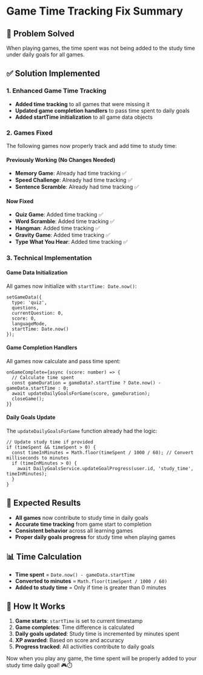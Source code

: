 # Game Time Tracking Fix Summary

## 🎯 Problem Solved
When playing games, the time spent was not being added to the study time under daily goals for all games.

## ✅ Solution Implemented

### 1. **Enhanced Game Time Tracking**
- **Added time tracking** to all games that were missing it
- **Updated game completion handlers** to pass time spent to daily goals
- **Added startTime initialization** to all game data objects

### 2. **Games Fixed**
The following games now properly track and add time to study time:

#### **Previously Working (No Changes Needed)**
- **Memory Game**: Already had time tracking ✅
- **Speed Challenge**: Already had time tracking ✅  
- **Sentence Scramble**: Already had time tracking ✅

#### **Now Fixed**
- **Quiz Game**: Added time tracking ✅
- **Word Scramble**: Added time tracking ✅
- **Hangman**: Added time tracking ✅
- **Gravity Game**: Added time tracking ✅
- **Type What You Hear**: Added time tracking ✅

### 3. **Technical Implementation**

#### **Game Data Initialization**
All games now initialize with `startTime: Date.now()`:
```tsx
setGameData({ 
  type: 'quiz', 
  questions, 
  currentQuestion: 0, 
  score: 0, 
  languageMode, 
  startTime: Date.now() 
});
```

#### **Game Completion Handlers**
All games now calculate and pass time spent:
```tsx
onGameComplete={async (score: number) => {
  // Calculate time spent
  const gameDuration = gameData?.startTime ? Date.now() - gameData.startTime : 0;
  await updateDailyGoalsForGame(score, gameDuration);
  closeGame();
}}
```

#### **Daily Goals Update**
The `updateDailyGoalsForGame` function already had the logic:
```tsx
// Update study time if provided
if (timeSpent && timeSpent > 0) {
  const timeInMinutes = Math.floor(timeSpent / 1000 / 60); // Convert milliseconds to minutes
  if (timeInMinutes > 0) {
    await DailyGoalsService.updateGoalProgress(user.id, 'study_time', timeInMinutes);
  }
}
```

## 🎉 Expected Results

- **All games** now contribute to study time in daily goals
- **Accurate time tracking** from game start to completion
- **Consistent behavior** across all learning games
- **Proper daily goals progress** for study time when playing games

## 📊 Time Calculation

- **Time spent** = `Date.now() - gameData.startTime`
- **Converted to minutes** = `Math.floor(timeSpent / 1000 / 60)`
- **Added to study time** = Only if time is greater than 0 minutes

## 🔧 How It Works

1. **Game starts**: `startTime` is set to current timestamp
2. **Game completes**: Time difference is calculated
3. **Daily goals updated**: Study time is incremented by minutes spent
4. **XP awarded**: Based on score and accuracy
5. **Progress tracked**: All activities contribute to daily goals

Now when you play any game, the time spent will be properly added to your study time daily goal! 🎮⏱️
